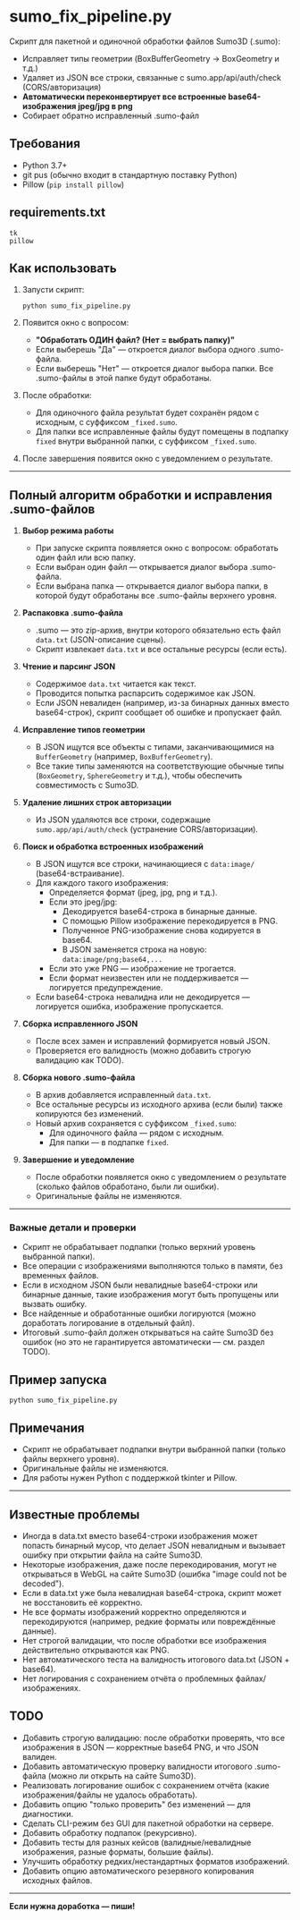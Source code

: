# sumo_fix_pipeline.py

Скрипт для пакетной и одиночной обработки файлов Sumo3D (.sumo):
- Исправляет типы геометрии (BoxBufferGeometry → BoxGeometry и т.д.)
- Удаляет из JSON все строки, связанные с sumo.app/api/auth/check (CORS/авторизация)
- **Автоматически переконвертирует все встроенные base64-изображения jpeg/jpg в png**
- Собирает обратно исправленный .sumo-файл

## Требования
- Python 3.7+
- git pus (обычно входит в стандартную поставку Python)
- Pillow (`pip install pillow`)

## requirements.txt
```
tk
pillow
```

## Как использовать

1. Запусти скрипт:
   ```
   python sumo_fix_pipeline.py
   ```
2. Появится окно с вопросом:
   - **"Обработать ОДИН файл? (Нет = выбрать папку)"**
   - Если выберешь "Да" — откроется диалог выбора одного .sumo-файла.
   - Если выберешь "Нет" — откроется диалог выбора папки. Все .sumo-файлы в этой папке будут обработаны.

3. После обработки:
   - Для одиночного файла результат будет сохранён рядом с исходным, с суффиксом `_fixed.sumo`.
   - Для папки все исправленные файлы будут помещены в подпапку `fixed` внутри выбранной папки, с суффиксом `_fixed.sumo`.

4. После завершения появится окно с уведомлением о результате.

---

## Полный алгоритм обработки и исправления .sumo-файлов

1. **Выбор режима работы**
   - При запуске скрипта появляется окно с вопросом: обработать один файл или всю папку.
   - Если выбран один файл — открывается диалог выбора .sumo-файла.
   - Если выбрана папка — открывается диалог выбора папки, в которой будут обработаны все .sumo-файлы верхнего уровня.

2. **Распаковка .sumo-файла**
   - .sumo — это zip-архив, внутри которого обязательно есть файл `data.txt` (JSON-описание сцены).
   - Скрипт извлекает `data.txt` и все остальные ресурсы (если есть).

3. **Чтение и парсинг JSON**
   - Содержимое `data.txt` читается как текст.
   - Проводится попытка распарсить содержимое как JSON.
   - Если JSON невалиден (например, из-за бинарных данных вместо base64-строк), скрипт сообщает об ошибке и пропускает файл.

4. **Исправление типов геометрии**
   - В JSON ищутся все объекты с типами, заканчивающимися на `BufferGeometry` (например, `BoxBufferGeometry`).
   - Все такие типы заменяются на соответствующие обычные типы (`BoxGeometry`, `SphereGeometry` и т.д.), чтобы обеспечить совместимость с Sumo3D.

5. **Удаление лишних строк авторизации**
   - Из JSON удаляются все строки, содержащие `sumo.app/api/auth/check` (устранение CORS/авторизации).

6. **Поиск и обработка встроенных изображений**
   - В JSON ищутся все строки, начинающиеся с `data:image/` (base64-встраивание).
   - Для каждого такого изображения:
     - Определяется формат (jpeg, jpg, png и т.д.).
     - Если это jpeg/jpg:
       - Декодируется base64-строка в бинарные данные.
       - С помощью Pillow изображение перекодируется в PNG.
       - Полученное PNG-изображение снова кодируется в base64.
       - В JSON заменяется строка на новую: `data:image/png;base64,...`
     - Если это уже PNG — изображение не трогается.
     - Если формат неизвестен или не поддерживается — логируется предупреждение.
   - Если base64-строка невалидна или не декодируется — логируется ошибка, изображение пропускается.

7. **Сборка исправленного JSON**
   - После всех замен и исправлений формируется новый JSON.
   - Проверяется его валидность (можно добавить строгую валидацию как TODO).

8. **Сборка нового .sumo-файла**
   - В архив добавляется исправленный `data.txt`.
   - Все остальные ресурсы из исходного архива (если были) также копируются без изменений.
   - Новый архив сохраняется с суффиксом `_fixed.sumo`:
     - Для одиночного файла — рядом с исходным.
     - Для папки — в подпапке `fixed`.

9. **Завершение и уведомление**
   - После обработки появляется окно с уведомлением о результате (сколько файлов обработано, были ли ошибки).
   - Оригинальные файлы не изменяются.

---

### Важные детали и проверки

- Скрипт не обрабатывает подпапки (только верхний уровень выбранной папки).
- Все операции с изображениями выполняются только в памяти, без временных файлов.
- Если в исходном JSON были невалидные base64-строки или бинарные данные, такие изображения могут быть пропущены или вызвать ошибку.
- Все найденные и обработанные ошибки логируются (можно доработать логирование в отдельный файл).
- Итоговый .sumo-файл должен открываться на сайте Sumo3D без ошибок (но это не гарантируется автоматически — см. раздел TODO).

## Пример запуска
```
python sumo_fix_pipeline.py
```

## Примечания
- Скрипт не обрабатывает подпапки внутри выбранной папки (только файлы верхнего уровня).
- Оригинальные файлы не изменяются.
- Для работы нужен Python с поддержкой tkinter и Pillow.

---

## Известные проблемы
- Иногда в data.txt вместо base64-строки изображения может попасть бинарный мусор, что делает JSON невалидным и вызывает ошибку при открытии файла на сайте Sumo3D.
- Некоторые изображения, даже после перекодирования, могут не открываться в WebGL на сайте Sumo3D (ошибка "image could not be decoded").
- Если в data.txt уже была невалидная base64-строка, скрипт может не восстановить её корректно.
- Не все форматы изображений корректно определяются и перекодируются (например, редкие форматы или повреждённые данные).
- Нет строгой валидации, что после обработки все изображения действительно открываются как PNG.
- Нет автоматического теста на валидность итогового data.txt (JSON + base64).
- Нет логирования с сохранением отчёта о проблемных файлах/изображениях.

## TODO
- Добавить строгую валидацию: после обработки проверять, что все изображения в JSON — корректные base64 PNG, и что JSON валиден.
- Добавить автоматическую проверку валидности итогового .sumo-файла (можно ли открыть на сайте Sumo3D).
- Реализовать логирование ошибок с сохранением отчёта (какие изображения/файлы не удалось обработать).
- Добавить опцию "только проверить" без изменений — для диагностики.
- Сделать CLI-режим без GUI для пакетной обработки на сервере.
- Добавить обработку подпапок (рекурсивно).
- Добавить тесты для разных кейсов (валидные/невалидные изображения, разные форматы, большие файлы).
- Улучшить обработку редких/нестандартных форматов изображений.
- Добавить опцию автоматического резервного копирования исходных файлов.

---

**Если нужна доработка — пиши!** 